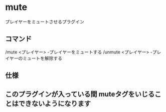 # mute
プレイヤーをミュートさせるプラグイン
<h2>コマンド</h2>
/mute <プレイヤー> -プレイヤーをミュートする
/unmute <プレイヤー> -プレイヤーのミュートを解除する

<h2>仕様<h2>
<span sytyle="color: red; ">このプラグインが入っている間 muteタグをいじることはできないようになります</span>
